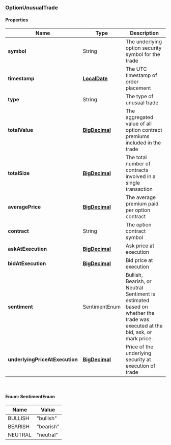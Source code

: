 
[//]: # (CLASS:OptionUnusualTrade)

[//]: # (KIND:object)

### OptionUnusualTrade

#### Properties

[//]: # (START_DEFINITION)

Name | Type | Description
------------ | ------------- | -------------
**symbol** | String | The underlying option security symbol for the trade &nbsp;
**timestamp** | [**LocalDate**](LocalDate.md) | The UTC timestamp of order placement &nbsp;
**type** | String | The type of unusual trade &nbsp;
**totalValue** | [**BigDecimal**](BigDecimal.md) | The aggregated value of all option contract premiums included in the trade &nbsp;
**totalSize** | [**BigDecimal**](BigDecimal.md) | The total number of contracts involved in a single transaction &nbsp;
**averagePrice** | [**BigDecimal**](BigDecimal.md) | The average premium paid per option contract &nbsp;
**contract** | String | The option contract symbol &nbsp;
**askAtExecution** | [**BigDecimal**](BigDecimal.md) | Ask price at execution &nbsp;
**bidAtExecution** | [**BigDecimal**](BigDecimal.md) | Bid price at execution &nbsp;
**sentiment** | SentimentEnum | Bullish, Bearish, or Neutral Sentiment is estimated based on whether the trade was executed at the bid, ask, or mark price. &nbsp;
**underlyingPriceAtExecution** | [**BigDecimal**](BigDecimal.md) | Price of the underlying security at execution of trade &nbsp;

[//]: # (END_DEFINITION)


[//]: # (CONTAINED_CLASS:LocalDate)


[//]: # (CONTAINED_CLASS:BigDecimal)


[//]: # (CONTAINED_CLASS:BigDecimal)


[//]: # (CONTAINED_CLASS:BigDecimal)


[//]: # (CONTAINED_CLASS:BigDecimal)


[//]: # (CONTAINED_CLASS:BigDecimal)


[//]: # (CONTAINED_CLASS:BigDecimal)



<br/>

#### Enum: SentimentEnum

Name | Value
---- | -----
BULLISH | &quot;bullish&quot;
BEARISH | &quot;bearish&quot;
NEUTRAL | &quot;neutral&quot;



